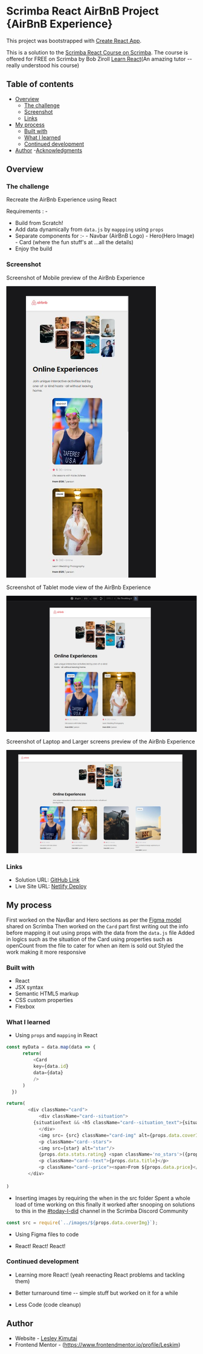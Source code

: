 # Scrimba React AirBnB Project {AirBnB Experience}

This project was bootstrapped with [Create React App](https://github.com/facebook/create-react-app).

This is a solution to the [Scrimba React Course on Scrimba](https://scrimba.com/learn/learnreact/react-section-2-solo-project).
The course is offered for FREE on Scrimba by Bob Ziroll [Learn React](https://scrimba.com/learn/learnreact)(An amazing tutor -- really understood his course)

## Table of contents

- [Overview](#overview)
  - [The challenge](#the-challenge)
  - [Screenshot](#screenshot)
  - [Links](#links)
- [My process](#my-process)
  - [Built with](#built-with)
  - [What I learned](#what-i-learned)
  - [Continued development](#continued-development)
- [Author](#author)
-[Acknowledgments](#acknowledgments)

## Overview

### The challenge

Recreate the AirBnb Experience using React

Requirements : -

- Build from Scratch!
- Add data dynamically from `data.js` by `mappping` using `props`
- Separate components for :- - Navbar (AirBnB Logo) - Hero(Hero Image) - Card (where the fun stuff's at ...all the details)
- Enjoy the build

### Screenshot

Screenshot of Mobile preview of the AirBnb Experience

![](./src/images/mobile.jpg)

Screenshot of Tablet mode view of the AirBnb Experience

![](./src/images/tablet.jpg)

Screenshot of Laptop and Larger screens preview of the AirBnb Experience

![](./src/images/laptop.jpg)


### Links

- Solution URL: [GitHub Link](https://github.com/issagoodlifeInc/airbnb.git)
- Live Site URL: [Netlify Deploy](https://AirBnBleskim.netlify.app/)

## My process

First worked on the NavBar and Hero sections as per the [Figma model](https://www.figma.com/file/d00Reyp7biZMav40GhWxVT/Airbnb-Experiences-(Copy)?node-id=2%3A2) shared on Scrimba
Then worked on the `Card` part first writing out the info before mapping it out using props with the data from the `data.js` file
Added in logics such as the situation of the Card using properties such as openCount from the file to cater for when an item is sold out
Styled the work making it more responsive

### Built with

- React
- JSX syntax
- Semantic HTML5 markup
- CSS custom properties
- Flexbox

### What I learned

- Using `props` and `mapping` in React

```js
const myData = data.map(data => {
      return(
          <Card
          key={data.id}
          data={data}
          />
      )
  })
```

```js
return(
        <div className="card">
            <div className="card--situation">
          {situationText && <h5 className="card--situation_text">{situationText}</h5>}
            </div>
            <img src= {src} className="card-img" alt={props.data.coverImg.slice(0, -4)}/>
            <p className="card--stars">
            <img src={star} alt="star"/>
            {props.data.stats.rating} <span className='no_stars'>({props.data.stats.reviewCount}) • {props.data.location} </span></p>
            <p className="card--text">{props.data.title}</p>
            <p className="card--price"><span>From ${props.data.price}</span> / person</p>
        </div>

)
```

- Inserting images by requiring the when in the src folder
Spent a whole load of time working on this finally it worked after snooping on solutions to this in the [#today-I-did](https://discord.com/channels/684009642984341525/919153471691849769/985538609430016000) channel in the Scrimba Discord Community

```js
const src = require(`../images/${props.data.coverImg}`);
```

- Using Figma files to code

- React! React! React!

### Continued development

- Learning more React! (yeah reenacting React problems and tackling them)

- Better turnaround time -- simple stuff but worked on it for a while

- Less Code (code cleanup)

## Author

- Website - [Lesley Kimutai](https://leskim.github.io/myweb/)
- Frontend Mentor - (https://www.frontendmentor.io/profile/Leskim)
